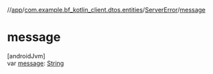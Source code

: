 //[app](../../../index.md)/[com.example.bf_kotlin_client.dtos.entities](../index.md)/[ServerError](index.md)/[message](message.md)

# message

[androidJvm]\
var [message](message.md): [String](https://kotlinlang.org/api/latest/jvm/stdlib/kotlin/-string/index.html)
